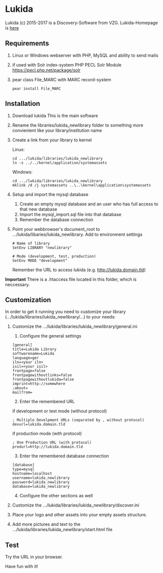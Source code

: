 # Lukida

Lukida (c) 2015-2017 is a Discovery-Software from VZG.
Lukida-Homepage is [here](https://www.lukida.org/)

## Requirements

1) Linux or Windows webserver with PHP, MySQL and ability to send mails
2) if used with Solr index-system
PHP PECL Solr Module https://pecl.php.net/package/solr
3) pear class File_MARC with MARC record-system

    ```
    pear install File_MARC
    ```

## Installation

1) Download lukida
This is the main software 
2) Rename the libraries/lukida_newlibrary folder to something more convienient like your library/institution name
3) Create a link from your library to kernel

    Linux:
    ```
    cd .../lukida/libraries/lukida_newlibrary
    ln -s ../../kernel/application/systemassets
    ```
   
    Windows:
    ```
    cd .../lukida/libraries/lukida_newlibrary
    mklink /d /j systemassets ..\..\kernel\application\systemassets
    ```

4) Setup and import the mysql database
   1) Create an empty mysql database and an user who has full access to that new database
   2) Import the mysql_import.sql file into that database
   3) Remember the database connection
5) Point your webbrowser's document_root to .../lukida/libaries/lukida_newlibrary. Add to environment settings

    ```
    # Name of library
    SetEnv LIBRARY "newlibrary"
     
    # Mode (development, test, production)
    SetEnv MODE "development"
    ```

    Remember the URL to access lukida (e.g. http://lukida.domain.tld)

**Important**
There is a .htaccess file located in this folder, which is neccessary.

## Customization

In order to get it running you need to customize your library (.../lukida/libraries/lukida_newlibrary/...) to your needs:

1) Customize the .../lukida/libraries/lukida_newlibrary/general.ini
   1) Configure the general settings

    ```
    [general]
    title=Lukida Library
    softwarename=Lukida
    language=ger
    iln=<your iln>
    isil=<your isil>
    frontpage=false
    frontpagewithoutlinks=false
    frontpagewithoutlukida=false
    imprint=http://somewhere
    ;about=
    mailfrom=
    ```

   2) Enter the remembered URL 

    if development or test mode (without protocol)
    ```
    ; Multiple Develpment URLs (separated by , without protocol)
    devurl=lukida.domain.tld
    ```

    if production mode (with protocol)
    ```
    ; One Production URL (with protocol)
    produrl=http://lukida.domain.tld
    ```

   3) Enter the remembered database connection

    ```
    [database]
    type=mysql
    hostname=localhost
    username=lukida_newlibrary
    password=lukida_newlibrary
    database=lukida_newlibrary
    ```

   4) Configure the other sections as well

2) Customize the .../lukida/libraries/lukida_newlibrary/discover.ini
3) Place your logo and other assets into your empty assets structure. 
4) Add more pictures and text to the .../lukida/libraries/lukida_newlibrary/start.html file

## Test

Try the URL in your browser.

Have fun with it!
